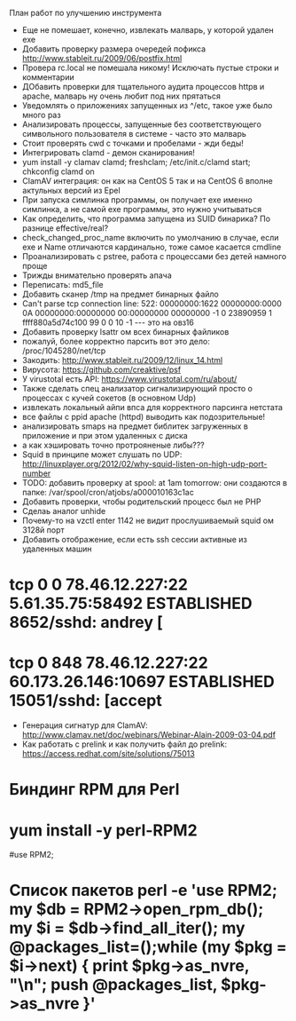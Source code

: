 План работ по улучшению инструмента

- Еще не помешает, конечно, извлекать малварь, у которой удален exe
- Добавить проверку размера очередей пофикса  http://www.stableit.ru/2009/06/postfix.html
- Провера rc.local не помешала никому! Исключать пустые строки и комментарии 
- ДОбавить проверки для тщательного аудита процессов httpв и apache, малварь ну очень любит под них прятаться
- Уведомлять о приложениях запущенных из ^/etc, такое уже было много раз
- Анализировать процессы, запущенные без соответствующего символьного пользователя в системе - часто это малварь
- Стоит проверять cwd с точками и пробелами - жди беды!
- Интегрировать clamd - демон сканирования!
- yum install -y clamav clamd; freshclam; /etc/init.c/clamd start; chkconfig clamd on
- ClamAV интеграция: он как на CentOS 5 так и на CentOS 6 вполне актульных версий из Epel
- При запуска симлинка программы, он получает exe именно симлинка, а не самой exe программы, это нужно учитываться
- Как определить, что программа запущена из SUID бинарика? По разнице effective/real?
- check_changed_proc_name включить по умолчанию в случае, если exe и Name отличаются кардинально, тоже самое касается cmdline
- Проанализировать с pstree, работа с процессами без детей намного проще
- Трижды внимательно проверять апача
- Переписать: md5_file
- Добавить сканер /tmp на предмет бинарных файло
- Can't parse tcp connection line:  522: 00000000:1622 00000000:0000 0A 00000000:00000000 00:00000000 00000000    -1        0 23890959 1 ffff880a5d74c100 99 0 0 10 -1  --- это на овз16
- Добавить проверку lsattr ом всех бинарных файликов
- пожалуй, более корректно парсить вот это дело: /proc/1045280/net/tcp
- Закодить: http://www.stableit.ru/2009/12/linux_14.html
- Вирусота: https://github.com/creaktive/psf
- У virustotal есть API: https://www.virustotal.com/ru/about/
- Также сделать спец анализатор сигнализирующий просто о процессах с кучей сокетов  (в основном Udp)
- извлекать локальный айпи впса для корректного парсинга нетстата
- все файлы с ppid apache (httpd) выводить как подозрительные! 
- анализировать  smaps на предмет библитек загруженных в приложение и при этом удаленных с диска
- а как хэшировать точно протрояненые либы??? 
- Squid в принципе может слушать по UDP: http://linuxplayer.org/2012/02/why-squid-listen-on-high-udp-port-number
- TODO: добавить проверку at spool:  at 1am tomorrow: они создаются в папке:  /var/spool/cron/atjobs/a000010163c1ac
- Добавить проверки, чтобы родительский процесс был не PHP 
- Сделаь аналог unhide
- Почему-то на vzctl enter 1142 не видит прослушиваемый squid ом 3128й порт
- Добавить отображение, если есть ssh сессии активные из удаленных машин
# tcp        0      0 78.46.12.227:22         5.61.35.75:58492        ESTABLISHED 8652/sshd: andrey [
# tcp        0    848 78.46.12.227:22         60.173.26.146:10697     ESTABLISHED 15051/sshd: [accept
- Генерация сигнатур для ClamAV: http://www.clamav.net/doc/webinars/Webinar-Alain-2009-03-04.pdf
- Как работать с prelink и как получить файл до prelink: https://access.redhat.com/site/solutions/75013

# Биндинг RPM для Perl
# yum install -y perl-RPM2
#use RPM2;
# Список пакетов perl -e 'use RPM2;  my $db = RPM2->open_rpm_db();  my $i = $db->find_all_iter();  my @packages_list=();while (my $pkg = $i->next) {  print $pkg->as_nvre, "\n"; push @packages_list, $pkg->as_nvre }'

